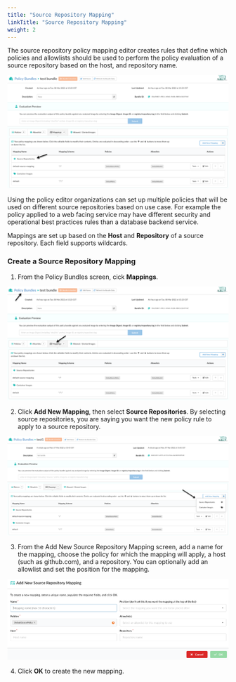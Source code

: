 ```yaml
---
title: "Source Repository Mapping"
linkTitle: "Source Repository Mapping"
weight: 2
---
```


The source repository policy mapping editor creates rules that define which policies and allowlists should be used to perform the policy evaluation of a source repository based on the host, and repository name. 

![alt text](source-policy-mapping-main-screen.png)

Using the policy editor organizations can set up multiple policies that will be used on different source repositories based on use case. For example the policy applied to a web facing service may have different security and operational best practices rules than a database backend service.

Mappings are set up based on the **Host** and **Repository** of a source repository. Each field supports wildcards.

### Create a Source Repository Mapping ###

1. From the Policy Bundles screen, cick **Mappings**.

![alt text](policy-bundle-mapping-tab-with-arrows.png)

2. Click **Add New Mapping**, then select **Source Repositories**. By selecting source repositories, you are saying you want the new policy rule to apply to a source repository.

![alt text](edit-policy-bundle-add-new-mapping.png)

3. From the Add New Source Repository Mapping screen, add a name for the mapping, choose the policy for which the mapping will apply, a host (such as github.com), and a repository.  You can optionally add an allowlist and set the position for the mapping. 

![alt text](add-new-source-mapping.png)

4. Click **OK** to create the new mapping.